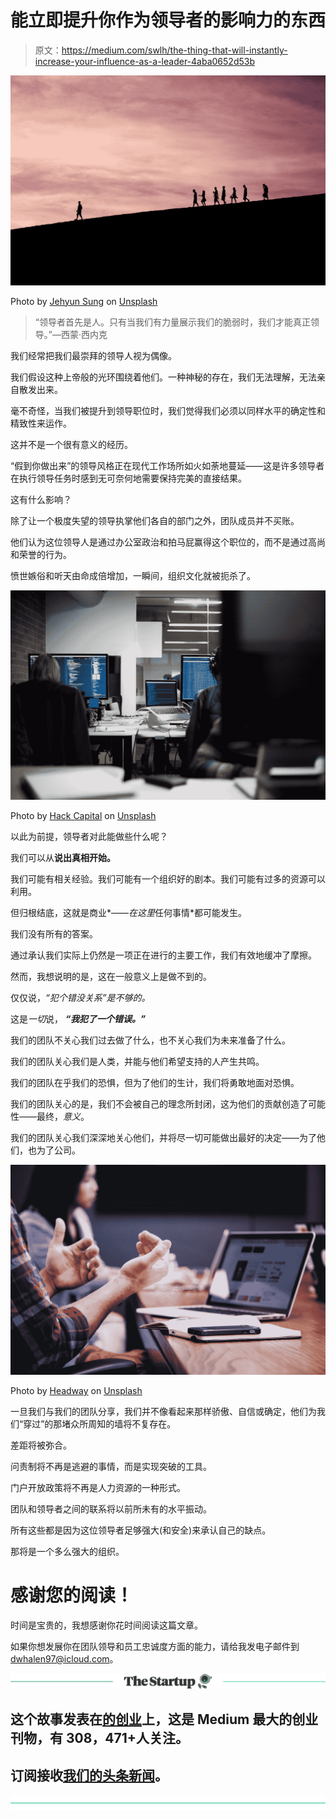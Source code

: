 # 能立即提升你作为领导者的影响力的东西

> 原文：<https://medium.com/swlh/the-thing-that-will-instantly-increase-your-influence-as-a-leader-4aba0652d53b>

![](img/63dd4aa64cf8f411659f000a214ddef4.png)

Photo by [Jehyun Sung](https://unsplash.com/@jaysung?utm_source=medium&utm_medium=referral) on [Unsplash](https://unsplash.com?utm_source=medium&utm_medium=referral)

> “领导者首先是人。只有当我们有力量展示我们的脆弱时，我们才能真正领导。”—西蒙·西内克

我们经常把我们最崇拜的领导人视为偶像。

我们假设这种上帝般的光环围绕着他们。一种神秘的存在，我们无法理解，无法亲自散发出来。

毫不奇怪，当我们被提升到领导职位时，我们觉得我们必须以同样水平的确定性和精致性来运作。

这并不是一个很有意义的经历。

“假到你做出来”的领导风格正在现代工作场所如火如荼地蔓延——这是许多领导者在执行领导任务时感到无可奈何地需要保持完美的直接结果。

这有什么影响？

除了让一个极度失望的领导执掌他们各自的部门之外，团队成员并不买账。

他们认为这位领导人是通过办公室政治和拍马屁赢得这个职位的，而不是通过高尚和荣誉的行为。

愤世嫉俗和听天由命成倍增加，一瞬间，组织文化就被扼杀了。

![](img/56c143f47f9671295ce1a3259a23425c.png)

Photo by [Hack Capital](https://unsplash.com/@hackcapital?utm_source=medium&utm_medium=referral) on [Unsplash](https://unsplash.com?utm_source=medium&utm_medium=referral)

以此为前提，领导者对此能做些什么呢？

我们可以从**说出真相开始。**

我们可能有相关经验。我们可能有一个组织好的剧本。我们可能有过多的资源可以利用。

但归根结底，这就是商业*——*在这里*任何事情*都可能发生。

我们没有所有的答案。

通过承认我们实际上仍然是一项正在进行的主要工作，我们有效地缓冲了摩擦。

然而，我想说明的是，这在一般意义上是做不到的。

仅仅说，*“犯个错没关系”是不够的。*

这是*一切*说， ***“我犯了一个错误。”***

我们的团队不关心我们过去做了什么，也不关心我们为未来准备了什么。

我们的团队关心我们是人类，并能与他们希望支持的人产生共鸣。

我们的团队在乎我们的恐惧，但为了他们的生计，我们将勇敢地面对恐惧。

我们的团队关心的是，我们不会被自己的理念所封闭，这为他们的贡献创造了可能性——最终，*意义*。

我们的团队关心我们深深地关心他们，并将尽一切可能做出最好的决定——为了他们，也为了公司。

![](img/75ef58da27be0254fc2dab26e9b8e350.png)

Photo by [Headway](https://unsplash.com/@headwayio?utm_source=medium&utm_medium=referral) on [Unsplash](https://unsplash.com?utm_source=medium&utm_medium=referral)

一旦我们与我们的团队分享，我们并不像看起来那样骄傲、自信或确定，他们为我们“穿过”的那堵众所周知的墙将不复存在。

差距将被弥合。

问责制将不再是逃避的事情，而是实现突破的工具。

门户开放政策将不再是人力资源的一种形式。

团队和领导者之间的联系将以前所未有的水平振动。

所有这些都是因为这位领导者足够强大(和安全)来承认自己的缺点。

那将是一个多么强大的组织。

# 感谢您的阅读！

时间是宝贵的，我想感谢你花时间阅读这篇文章。

如果你想发展你在团队领导和员工忠诚度方面的能力，请给我发电子邮件到 dwhalen97@icloud.com。

[![](img/308a8d84fb9b2fab43d66c117fcc4bb4.png)](https://medium.com/swlh)

## 这个故事发表在[的创业](https://medium.com/swlh)上，这是 Medium 最大的创业刊物，有 308，471+人关注。

## 订阅接收[我们的头条新闻](http://growthsupply.com/the-startup-newsletter/)。

[![](img/b0164736ea17a63403e660de5dedf91a.png)](https://medium.com/swlh)